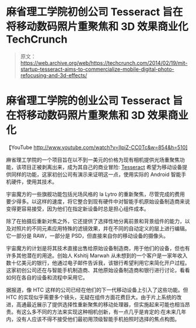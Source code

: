 # 麻省理工学院初创公司 Tesseract 旨在将移动数码照片重聚焦和 3D 效果商业化 TechCrunch

> 原文：<https://web.archive.org/web/https://techcrunch.com/2014/02/19/mit-startup-tesseract-aims-to-commercialize-mobile-digital-photo-refocusing-and-3d-effects/>

# 麻省理工学院的创业公司 Tesseract 旨在将移动数码照片重聚焦和 3D 效果商业化

【YouTube http://www.youtube.com/watch?v=IIpiZ-CC0Tc&w=854&h=510]

麻省理工学院的一个项目旨在以不到一美元的价格为现有相机提供光场重聚焦功能，该项目正被剥离出来，成为其自己的商业冒险: [Tesseract](https://web.archive.org/web/20230128100853/http://tesseract.in/index.html) 希望为移动设备提供同样的功能，这家初创公司有演示来证明这一点，使用实际的 Android 智能手机硬件，使用其技术。

宇宙魔方的一些旗舰功能包括光场风格的 la Lytro 的重新聚焦，尽管完成的费用要少得多。以这样的速度，将它整合到现有硬件中对智能手机原始设备制造商来说变得更容易接受，因为他们在指定新设备时总是担心组件成本。

除了在拍摄后重新对焦之外，它还提供了选择性地分离前景和背景组件的能力，以及对照片的不同元素应用特殊的滤镜效果，并在不同的自动定义的层上进行编辑。它一部分是 RAW，一部分是 PSD，但直接来自你的移动设备的摄像头。

宇宙魔方的计划是将其技术直接出售给原始设备制造商，用于他们的设备，但也有许多其他潜在的用途。创始人 Kshitij Marwah 从未想到的一个客户是一家年收入数十亿美元的银行，他通过电子邮件告诉我，该银行希望利用它来简化开户过程。这家初创公司还在与智能手机制造商、其他原始设备制造商和银行进行讨论，看看如何在各自的设备和流程中采用它。

据报道，像 HTC 这样的公司已经在他们的下一代移动设备上引入了这些功能。但 HTC 的实现似乎需要多个镜头，无疑在组件方面花费巨大。由于片上系统的改进，高通最近展示了提供选择性重新聚焦的移动处理器，但实施起来可能也相当昂贵。有这么多不同的方法来实现这种相机创新，有一点几乎是肯定的:在未来几年内，没有人应该不得不接受他们最初用顶级智能手机拍照时选择的焦点构图。